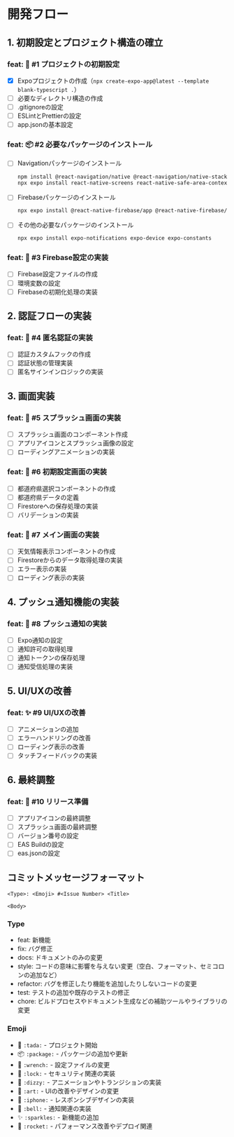 # 開発フロー

## 1. 初期設定とプロジェクト構造の確立
### feat: 🎉 #1 プロジェクトの初期設定
- [x] Expoプロジェクトの作成（`npx create-expo-app@latest --template blank-typescript .`）
- [ ] 必要なディレクトリ構造の作成
- [ ] .gitignoreの設定
- [ ] ESLintとPrettierの設定
- [ ] app.jsonの基本設定

### feat: 📦 #2 必要なパッケージのインストール
- [ ] Navigationパッケージのインストール
  ```bash
  npm install @react-navigation/native @react-navigation/native-stack
  npx expo install react-native-screens react-native-safe-area-context
  ```
- [ ] Firebaseパッケージのインストール
  ```bash
  npx expo install @react-native-firebase/app @react-native-firebase/auth @react-native-firebase/firestore
  ```
- [ ] その他の必要なパッケージのインストール
  ```bash
  npx expo install expo-notifications expo-device expo-constants
  ```

### feat: 🔧 #3 Firebase設定の実装
- [ ] Firebase設定ファイルの作成
- [ ] 環境変数の設定
- [ ] Firebaseの初期化処理の実装

## 2. 認証フローの実装
### feat: 🔐 #4 匿名認証の実装
- [ ] 認証カスタムフックの作成
- [ ] 認証状態の管理実装
- [ ] 匿名サインインロジックの実装

## 3. 画面実装
### feat: 💫 #5 スプラッシュ画面の実装
- [ ] スプラッシュ画面のコンポーネント作成
- [ ] アプリアイコンとスプラッシュ画像の設定
- [ ] ローディングアニメーションの実装

### feat: 🎨 #6 初期設定画面の実装
- [ ] 都道府県選択コンポーネントの作成
- [ ] 都道府県データの定義
- [ ] Firestoreへの保存処理の実装
- [ ] バリデーションの実装

### feat: 📱 #7 メイン画面の実装
- [ ] 天気情報表示コンポーネントの作成
- [ ] Firestoreからのデータ取得処理の実装
- [ ] エラー表示の実装
- [ ] ローディング表示の実装

## 4. プッシュ通知機能の実装
### feat: 🔔 #8 プッシュ通知の実装
- [ ] Expo通知の設定
- [ ] 通知許可の取得処理
- [ ] 通知トークンの保存処理
- [ ] 通知受信処理の実装

## 5. UI/UXの改善
### feat: ✨ #9 UI/UXの改善
- [ ] アニメーションの追加
- [ ] エラーハンドリングの改善
- [ ] ローディング表示の改善
- [ ] タッチフィードバックの実装

## 6. 最終調整
### feat: 🚀 #10 リリース準備
- [ ] アプリアイコンの最終調整
- [ ] スプラッシュ画面の最終調整
- [ ] バージョン番号の設定
- [ ] EAS Buildの設定
- [ ] eas.jsonの設定

## コミットメッセージフォーマット
```
<Type>: <Emoji> #<Issue Number> <Title>

<Body>
```

### Type
- feat: 新機能
- fix: バグ修正
- docs: ドキュメントのみの変更
- style: コードの意味に影響を与えない変更（空白、フォーマット、セミコロンの追加など）
- refactor: バグを修正したり機能を追加したりしないコードの変更
- test: テストの追加や既存のテストの修正
- chore: ビルドプロセスやドキュメント生成などの補助ツールやライブラリの変更

### Emoji
- 🎉 `:tada:` - プロジェクト開始
- 📦 `:package:` - パッケージの追加や更新
- 🔧 `:wrench:` - 設定ファイルの変更
- 🔐 `:lock:` - セキュリティ関連の実装
- 💫 `:dizzy:` - アニメーションやトランジションの実装
- 🎨 `:art:` - UIの改善やデザインの変更
- 📱 `:iphone:` - レスポンシブデザインの実装
- 🔔 `:bell:` - 通知関連の実装
- ✨ `:sparkles:` - 新機能の追加
- 🚀 `:rocket:` - パフォーマンス改善やデプロイ関連 
